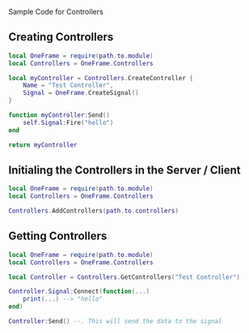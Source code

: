 Sample Code for Controllers

## Creating Controllers
```lua
local OneFrame = require(path.to.module)
local Controllers = OneFrame.Controllers

local myController = Controllers.CreateController {
    Name = "Test Controller",
    Signal = OneFrame.CreateSignal()
}

function myController:Send()
    self.Signal:Fire("hello")
end

return myController
```

## Initialing the Controllers in the Server / Client
```lua
local OneFrame = require(path.to.module)
local Controllers = OneFrame.Controllers

Controllers.AddControllers(path.to.controllers)
```

## Getting Controllers
```lua
local OneFrame = require(path.to.module)
local Controllers = OneFrame.Controllers

local Controller = Controllers.GetControllers("Test Controller")

Controller.Signal:Connect(function(...)
    print(...) --> "hello"
end)

Controller:Send() --. This will send the data to the signal
```